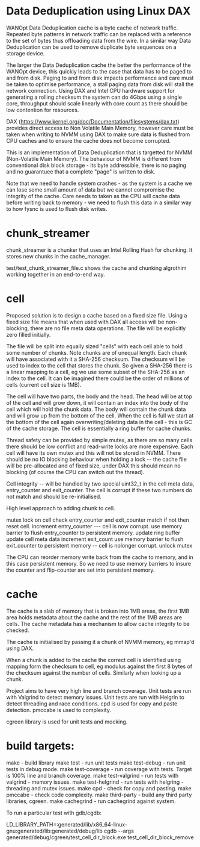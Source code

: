 # Data Deduplication using Linux DAX

WANOpt Data Deduplication cache is a byte cache of network traffic.
Repeated byte patterns in network traffic can be replaced 
with a reference to the set of bytes thus offloading data 
from the wire. In a similar way Data Deduplication can be used 
to remove duplicate byte sequences on a storage device.

The larger the Data Deduplication cache the better the performance of
the WANOpt device, this quickly leads to the case that 
data has to be paged to and from disk. Paging to and from
disk impacts performance and care must be taken to optimise
performance, a stall paging data from disk will stall the network
connection. Using DAX and Intel CPU hardware support for generating
a rolling checksum the system can do 4Gbps using a single core, 
throughput should scale linearly with core count as there should be
low contention for resources.

DAX (https://www.kernel.org/doc/Documentation/filesystems/dax.txt) 
provides direct access to Non Volatile Main
Memory, however care must be taken when writing to NVMM using
DAX to make sure data is flushed from CPU caches and to 
ensure the cache does not become corrupted.

This is an implementation of Data Deduplication that is targetted
for NVMM (Non-Volatile Main Memory). The behaviour of
NVMM is different from conventional disk block storage - 
its byte addressible, there is no paging and no guarantuee
that a complete "page" is written to disk.


Note that we need to handle system crashes - as the system is a 
cache we can lose some small amount of data but we cannot 
compromise the integrity of the cache. Care needs to taken
as the CPU will cache data before writing back to memory -
we need to flush this data in a similar way to how
fysnc is used to flush disk writes. 

# chunk_streamer


chunk_streamer is a chunker that uses an Intel Rolling
Hash for chunking. It stores new chunks in the cache_manager.

test/test_chunk_streamer_file.c shows the cache and chunking
algrothim working together in an end-to-end way.

# cell

Proposed solution is to design a cache based on a fixed size 
file. Using a fixed size file means that when used with DAX
all access will be non-blocking, there are no file meta data
operations. The file will be explicitly zero filled initially. 

The file will be split into equally sized "cells" with
each cell able to hold some number of chunks. Note chunks are 
of unequal length. Each chunk will have associated with it
a SHA-256 checksum. The checksum will be used to index to the 
cell that stores the chunk. So given a SHA-256 there is a 
linear mapping to a cell, eg we use some subset of
the SHA-256 as an index to the cell. It can be imagined there 
could be the order of millions of cells (current cell size is
1MB).

The cell will have two parts, the body and the head. The
head will be at top of the cell and will grow down, it will
contain an index into the body of the cell which will hold
the chunk data. The body will contain the chunk data and will grow 
up from the bottom of the cell. When the cell is full we
start at the bottom of the cell again overwriting/deleting
data in the cell - this is GC of the cache storage. The cell
is essentially a ring buffer for cache chunks.

Thread safety can be provided by simple mutex, as there
are so many cells there should be low conflict and read-write
locks are more expensive. Each cell will have its own mutex
and this will not be stored in NVMM. There should be no IO 
blocking behaviour when holding a lock -- the cache file will be
pre-allocated and of fixed size, under DAX this should
mean no blocking (of course the CPU can switch out the thread).

Cell integrity -- will be handled by two special uint32_t in 
the cell meta data, entry_counter and exit_counter. The cell is
corrupt if these two numbers do not match and should be
re-initialised.

High level approach to adding chunk to cell.

mutex lock on cell
check entry_counter and exit_counter match 
  if not then reset cell.
increment entry_counter --- cell is now corrupt.
use memory barrier to flush entry_counter to persistent memory.
update ring buffer
update cell meta data
increment exit_count 
use memory barrier to flush exit_counter to persistent memory -- cell is nolonger corrupt.
unlock mutex

The CPU can reorder memory write back from the cache to memory, and
in this case persistent memory. So we need to use memory barriers to
insure the counter and flip-counter are set into persistent memory.

# cache


The cache is a slab of memory that is broken into 1MB areas,
the first 1MB area holds metadata about the cache and the rest
of the 1MB areas are cells. The cache metadata has a mechanism
to allow cache integrity to be checked. 

The cache is initialised by passing it a chunk of NVMM memory,
eg mmap'd using DAX.

When a chunk is added to the cache the correct cell is identified
using mapping form the checksum to cell, eg modulus against the
first 8 bytes of the checksum against the number of cells. 
Similarly when looking up a chunk.

Project aims to have very high line and branch coverage.
Unit tests are run with Valgrind to detect memory issues.
Unit tests are run with Helgrin to detect threading and race conditions.
cpd is used for copy and paste detection.
pmccabe is used to complexity.

cgreen library is used for unit tests and mocking.

# build targets:

make - build library
make test - run unit tests
make test-debug - run unit tests in debug mode.
make test-coverage - run coverage with tests. Target is 100% line and branch
                     coverage.
make test-valgrind - run tests with valgrind - memory issues.
make test-helgrind - run tests with helgring - threading and mutex issues.
make cpd - check for copy and pasting.
make pmccabe - check code complexity.
make third-party - build any third party libraries, cgreen.
make cachegrind - run cachegrind against system.

To run a particular test with gdb/cgdb:

LD_LIBRARY_PATH=:generated/lib/x86_64-linux-gnu:generated/lib:generated/debug/lib cgdb --args generated/debug/cgreen/test_cell_dir_block.exe test_cell_dir_block_remove
